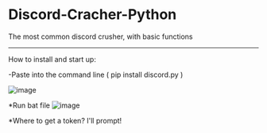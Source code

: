# Discord-Cracher-Python

The most common discord crusher, with basic functions
_____

How to install and start up:


-Paste into the command line ( pip install discord.py )


![image](https://user-images.githubusercontent.com/69690887/176690106-a3ec703b-2aa5-4e50-b9b0-d75fe528604f.png)


*Run bat file
![image](https://user-images.githubusercontent.com/69690887/176689847-cb035873-c28c-4cb1-ab36-51d85ec5027c.png)

*Where to get a token? I'll prompt!


